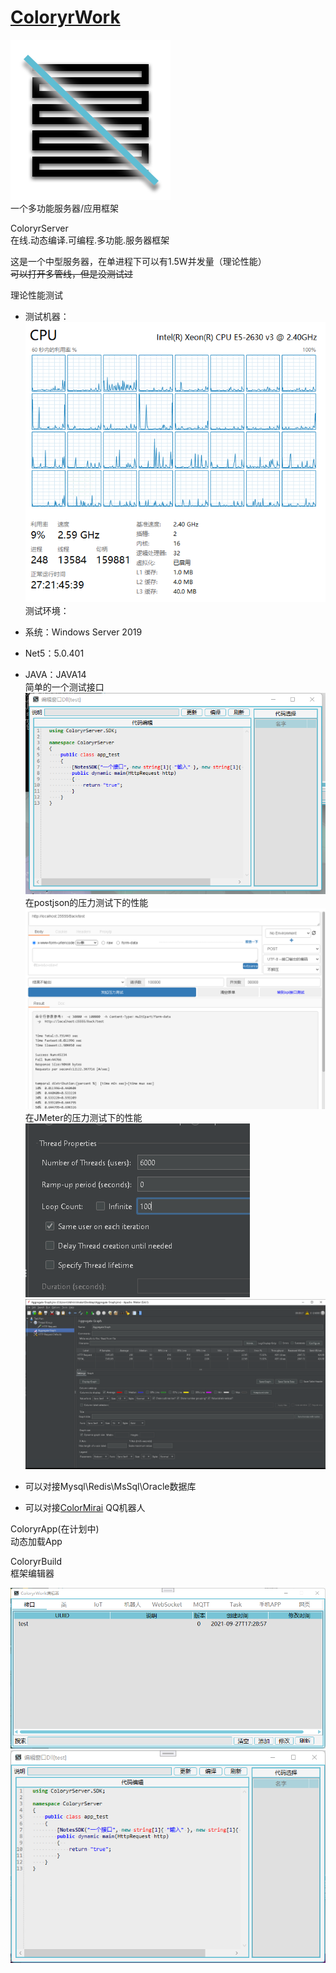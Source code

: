 # [ColoryrWork](https://github.com/Coloryr/ColoryrWork)
![ico](./ColoryrWork.png)  
一个多功能服务器/应用框架  

ColoryrServer  
在线.动态编译.可编程.多功能.服务器框架

这是一个中型服务器，在单进程下可以有1.5W并发量（理论性能）  
~~可以打开多管线，但是没测试过~~

理论性能测试  
- 测试机器：  
![测试环境](./doc/pic3.png)
测试环境：  
- 系统：Windows Server 2019
- Net5：5.0.401
- JAVA：JAVA14  
简单的一个测试接口  
![接口](./doc/pic1.png)
在postjson的压力测试下的性能  
![结果](./doc/pic2.png)
在JMeter的压力测试下的性能  
![配置](./doc/pic4.png)
![结果](./doc/pic5.png)

- 可以对接Mysql\Redis\MsSql\Oracle数据库
- 可以对接[ColorMirai](https://github.com/Coloryr/ColorMirai) QQ机器人

ColoryrApp(在计划中)  
动态加载App

ColoryrBuild  
框架编辑器

![截图](./doc/pic6.png)
![截图](./doc/pic7.png)